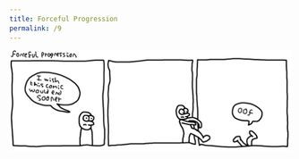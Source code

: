 ```yaml
---
title: Forceful Progression
permalink: /9
---
```


<img src="/comic/forceful-progression.png" alt="Forceful Progression" title="By climbing into the third panel, they simultaneously changed the course of history and entered a parallel universe where the floor is significantly lower down.">
